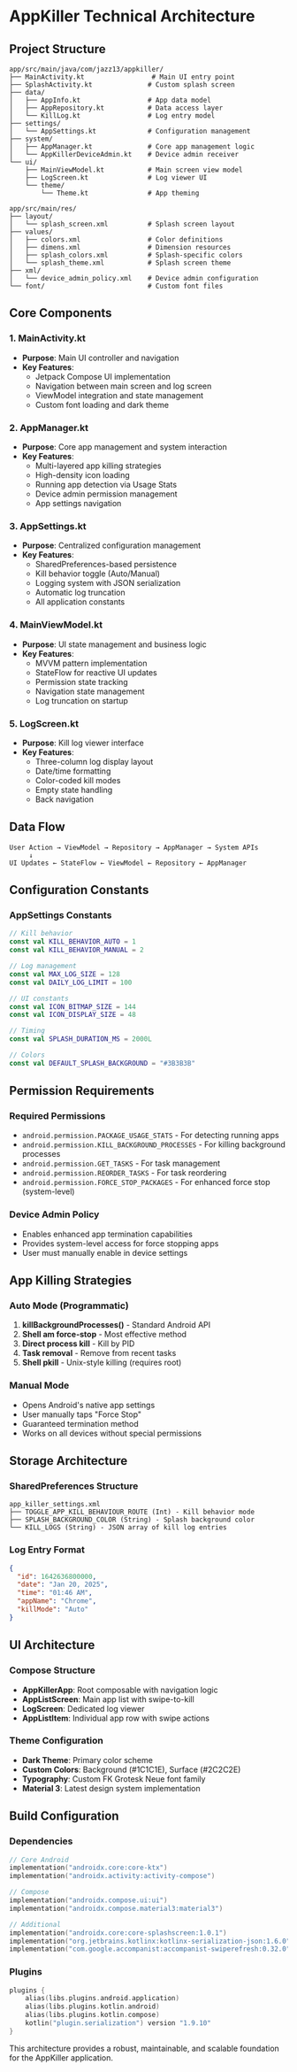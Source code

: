 # AppKiller Technical Architecture

## Project Structure

```
app/src/main/java/com/jazz13/appkiller/
├── MainActivity.kt                 # Main UI entry point
├── SplashActivity.kt              # Custom splash screen
├── data/
│   ├── AppInfo.kt                 # App data model
│   ├── AppRepository.kt           # Data access layer
│   └── KillLog.kt                 # Log entry model
├── settings/
│   └── AppSettings.kt             # Configuration management
├── system/
│   ├── AppManager.kt              # Core app management logic
│   └── AppKillerDeviceAdmin.kt    # Device admin receiver
└── ui/
    ├── MainViewModel.kt           # Main screen view model
    ├── LogScreen.kt               # Log viewer UI
    └── theme/
        └── Theme.kt               # App theming

app/src/main/res/
├── layout/
│   └── splash_screen.xml          # Splash screen layout
├── values/
│   ├── colors.xml                 # Color definitions
│   ├── dimens.xml                 # Dimension resources
│   ├── splash_colors.xml          # Splash-specific colors
│   └── splash_theme.xml           # Splash screen theme
├── xml/
│   └── device_admin_policy.xml    # Device admin configuration
└── font/                          # Custom font files
```

## Core Components

### 1. MainActivity.kt
- **Purpose**: Main UI controller and navigation
- **Key Features**:
  - Jetpack Compose UI implementation
  - Navigation between main screen and log screen
  - ViewModel integration and state management
  - Custom font loading and dark theme

### 2. AppManager.kt
- **Purpose**: Core app management and system interaction
- **Key Features**:
  - Multi-layered app killing strategies
  - High-density icon loading
  - Running app detection via Usage Stats
  - Device admin permission management
  - App settings navigation

### 3. AppSettings.kt
- **Purpose**: Centralized configuration management
- **Key Features**:
  - SharedPreferences-based persistence
  - Kill behavior toggle (Auto/Manual)
  - Logging system with JSON serialization
  - Automatic log truncation
  - All application constants

### 4. MainViewModel.kt
- **Purpose**: UI state management and business logic
- **Key Features**:
  - MVVM pattern implementation
  - StateFlow for reactive UI updates
  - Permission state tracking
  - Navigation state management
  - Log truncation on startup

### 5. LogScreen.kt
- **Purpose**: Kill log viewer interface
- **Key Features**:
  - Three-column log display layout
  - Date/time formatting
  - Color-coded kill modes
  - Empty state handling
  - Back navigation

## Data Flow

```
User Action → ViewModel → Repository → AppManager → System APIs
     ↓
UI Updates ← StateFlow ← ViewModel ← Repository ← AppManager
```

## Configuration Constants

### AppSettings Constants
```kotlin
// Kill behavior
const val KILL_BEHAVIOR_AUTO = 1
const val KILL_BEHAVIOR_MANUAL = 2

// Log management
const val MAX_LOG_SIZE = 128
const val DAILY_LOG_LIMIT = 100

// UI constants
const val ICON_BITMAP_SIZE = 144
const val ICON_DISPLAY_SIZE = 48

// Timing
const val SPLASH_DURATION_MS = 2000L

// Colors
const val DEFAULT_SPLASH_BACKGROUND = "#3B3B3B"
```

## Permission Requirements

### Required Permissions
- `android.permission.PACKAGE_USAGE_STATS` - For detecting running apps
- `android.permission.KILL_BACKGROUND_PROCESSES` - For killing background processes
- `android.permission.GET_TASKS` - For task management
- `android.permission.REORDER_TASKS` - For task reordering
- `android.permission.FORCE_STOP_PACKAGES` - For enhanced force stop (system-level)

### Device Admin Policy
- Enables enhanced app termination capabilities
- Provides system-level access for force stopping apps
- User must manually enable in device settings

## App Killing Strategies

### Auto Mode (Programmatic)
1. **killBackgroundProcesses()** - Standard Android API
2. **Shell am force-stop** - Most effective method
3. **Direct process kill** - Kill by PID
4. **Task removal** - Remove from recent tasks
5. **Shell pkill** - Unix-style killing (requires root)

### Manual Mode
- Opens Android's native app settings
- User manually taps "Force Stop"
- Guaranteed termination method
- Works on all devices without special permissions

## Storage Architecture

### SharedPreferences Structure
```
app_killer_settings.xml
├── TOGGLE_APP_KILL_BEHAVIOUR_ROUTE (Int) - Kill behavior mode
├── SPLASH_BACKGROUND_COLOR (String) - Splash background color
└── KILL_LOGS (String) - JSON array of kill log entries
```

### Log Entry Format
```json
{
  "id": 1642636800000,
  "date": "Jan 20, 2025",
  "time": "01:46 AM",
  "appName": "Chrome",
  "killMode": "Auto"
}
```

## UI Architecture

### Compose Structure
- **AppKillerApp**: Root composable with navigation logic
- **AppListScreen**: Main app list with swipe-to-kill
- **LogScreen**: Dedicated log viewer
- **AppListItem**: Individual app row with swipe actions

### Theme Configuration
- **Dark Theme**: Primary color scheme
- **Custom Colors**: Background (#1C1C1E), Surface (#2C2C2E)
- **Typography**: Custom FK Grotesk Neue font family
- **Material 3**: Latest design system implementation

## Build Configuration

### Dependencies
```kotlin
// Core Android
implementation("androidx.core:core-ktx")
implementation("androidx.activity:activity-compose")

// Compose
implementation("androidx.compose.ui:ui")
implementation("androidx.compose.material3:material3")

// Additional
implementation("androidx.core:core-splashscreen:1.0.1")
implementation("org.jetbrains.kotlinx:kotlinx-serialization-json:1.6.0")
implementation("com.google.accompanist:accompanist-swiperefresh:0.32.0")
```

### Plugins
```kotlin
plugins {
    alias(libs.plugins.android.application)
    alias(libs.plugins.kotlin.android)
    alias(libs.plugins.kotlin.compose)
    kotlin("plugin.serialization") version "1.9.10"
}
```

This architecture provides a robust, maintainable, and scalable foundation for the AppKiller application.

